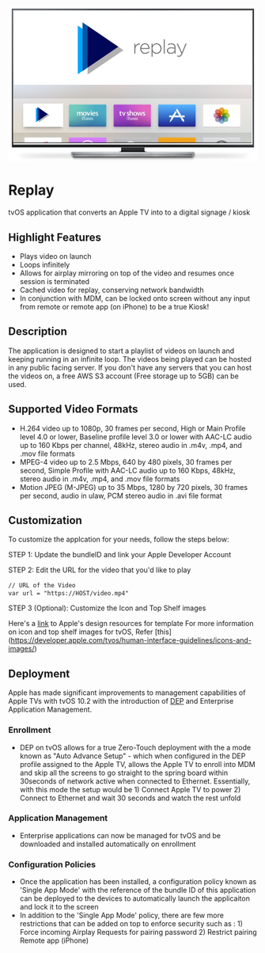 ![Replay](./Replay_.png)

# Replay

tvOS application that converts an Apple TV into to a digital signage / kiosk

## Highlight Features

- Plays video on launch
- Loops infinitely
- Allows for airplay mirroring on top of the video and resumes once session is terminated
- Cached video for replay, conserving network bandwidth
- In conjunction with MDM, can be locked onto screen without any input from remote or remote app (on iPhone) to be a true Kiosk!


## Description

The application is designed to start a playlist of videos on launch and keeping running in an infinite loop. The videos being played can be hosted in any public facing server. If you don't have any servers that you can host the videos on, a free AWS S3 account (Free storage up to 5GB) can be used.

## Supported Video Formats

-	H.264 video up to 1080p, 30 frames per second, High or Main Profile level 4.0 or lower, Baseline profile level 3.0 or lower with AAC-LC audio up to 160 Kbps per channel, 48kHz, stereo audio in .m4v, .mp4, and .mov file formats
-	MPEG-4 video up to 2.5 Mbps, 640 by 480 pixels, 30 frames per second, Simple Profile with AAC-LC audio up to 160 Kbps, 48kHz, stereo audio in .m4v, .mp4, and .mov file formats 
-	Motion JPEG (M-JPEG) up to 35 Mbps, 1280 by 720 pixels, 30 frames per second, audio in ulaw, PCM stereo audio in .avi file format

## Customization

To customize the applcation for your needs, follow the steps below:

STEP 1: Update the bundleID and link your Apple Developer Account

STEP 2: Edit the URL for the video that you'd like to play 

```
// URL of the Video
var url = "https://HOST/video.mp4"
```

STEP 3 (Optional): Customize the Icon and Top Shelf images

Here's a [link](https://developer.apple.com/design/resources/) to Apple's design resources for template
For more information on icon and top shelf images for tvOS, Refer [this] (https://developer.apple.com/tvos/human-interface-guidelines/icons-and-images/)

## Deployment

Apple has made significant improvements to management capabilities of Apple TVs with tvOS 10.2 with the introduction of [DEP](https://support.apple.com/en-us/HT204142) and Enterprise Application Management.

### Enrollment
- DEP on tvOS allows for a true Zero-Touch deployment with the a mode known as "Auto Advance Setup" - which when configured in the DEP profile assigned to the Apple TV, allows the Apple TV to enroll into MDM and skip all the screens to go straight to the spring board within 30seconds of network active when connected to Ethernet. Essentially, with this mode the setup would be 1) Connect Apple TV to power 2) Connect to Ethernet and wait 30 seconds and watch the rest unfold

### Application Management
- Enterprise applications can now be managed for tvOS and be downloaded and installed automatically on enrollment

### Configuration Policies
- Once the application has been installed, a configuration policy known as 'Single App Mode' with the reference of the bundle ID of this application can be deployed to the devices to automatically launch the applicaiton and lock it to the screen
- In addition to the 'Single App Mode' policy, there are few more restrictions that can be added on top to enforce security such as : 1) Force incoming Airplay Requests for pairing password 2) Restrict pairing Remote app (iPhone)




